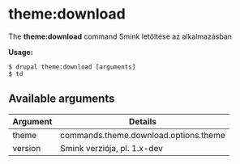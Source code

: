 # theme:download
The **theme:download** command Smink letöltése az alkalmazásban

**Usage:**
```
$ drupal theme:download [arguments] 
$ td  
```

## Available arguments
Argument | Details
---------|-------------
theme | commands.theme.download.options.theme
version | Smink verziója, pl. 1.x-dev
